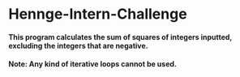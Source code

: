 # Hennge-Intern-Challenge

#### This program calculates the sum of squares of integers inputted, excluding the integers that are negative.

#### Note: Any kind of iterative loops cannot be used.
